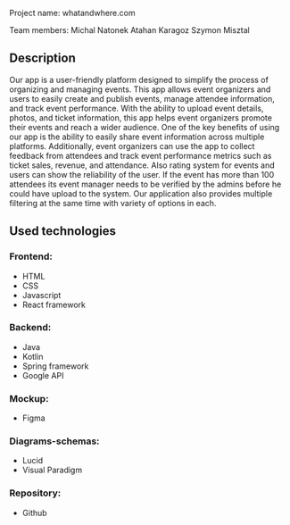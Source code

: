 Project name:
    whatandwhere.com

Team members:
    Michal Natonek
    Atahan Karagoz
    Szymon Misztal

## Description
Our app is a user-friendly platform designed to simplify the process of organizing and managing events. This app allows event organizers and users to easily create and publish events, manage attendee information, and track event performance. With the ability to upload event details, photos, and ticket information, this app helps event organizers promote their events and reach a wider audience. One of the key benefits of using our app is the ability to easily share event information across multiple platforms. Additionally, event organizers can use the app to collect feedback from attendees and track event performance metrics such as ticket sales, revenue, and attendance. Also rating system for events and users can show  the reliability of the user. If the event has more than 100 attendees its event manager needs to be verified by the admins before he could have upload to the system. Our application also provides multiple filtering at the same time with variety of options in each.

## Used technologies
### Frontend:
- HTML
- CSS
- Javascript
- React framework

### Backend:
- Java
- Kotlin
- Spring framework
- Google API

### Mockup:
- Figma

### Diagrams-schemas:
- Lucid
- Visual Paradigm

### Repository:
- Github
